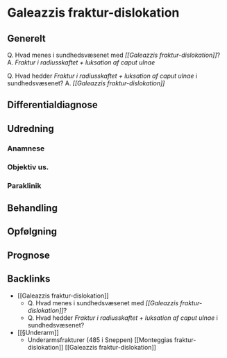 # Galeazzis fraktur-dislokation
## Generelt
Q. Hvad menes i sundhedsvæsenet med *[[Galeazzis fraktur-dislokation]]*? 
A. *Fraktur i radiusskaftet + luksation af caput ulnae*

Q. Hvad hedder *Fraktur i radiusskaftet + luksation af caput ulnae* i sundhedsvæsenet? 
A. *[[Galeazzis fraktur-dislokation]]* 

## Differentialdiagnose


## Udredning
### Anamnese

### Objektiv us.

### Paraklinik

## Behandling


## Opfølgning


## Prognose
 

## Backlinks
* [[Galeazzis fraktur-dislokation]]
	* Q. Hvad menes i sundhedsvæsenet med *[[Galeazzis fraktur-dislokation]]*? 
	* Q. Hvad hedder *Fraktur i radiusskaftet + luksation af caput ulnae* i sundhedsvæsenet? 
* [[§Underarm]]
	* Underarmsfrakturer (485 i Sneppen)
	[[Monteggias fraktur-dislokation]]
	[[Galeazzis fraktur-dislokation]]

<!-- #anki/tag/med/Orto #anki/deck/Medicine -->

<!-- {BearID:442A016E-9A23-41AE-9661-F0010D216251-13323-0000308B3A349313} -->
